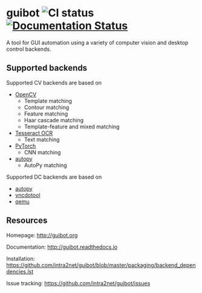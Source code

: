 # guibot ![CI status](https://travis-ci.org/intra2net/guibot.svg?branch=master) [![Documentation Status](https://readthedocs.org/projects/guibot/badge/?version=latest)](http://guibot.readthedocs.io/en/latest/?badge=latest)

A tool for GUI automation using a variety of computer vision and desktop control backends.

## Supported backends

Supported CV backends are based on

- [OpenCV](https://github.com/opencv/opencv)
    - Template matching
    - Contour matching
    - Feature matching
    - Haar cascade matching
    - Template-feature and mixed matching
- [Tesseract OCR](https://github.com/tesseract-ocr/tesseract)
    - Text matching
- [PyTorch](https://github.com/pytorch/pytorch)
    - CNN matching
- [autopy](https://github.com/msanders/autopy)
    - AutoPy matching

Supported DC backends are based on

- [autopy](https://github.com/msanders/autopy)
- [vncdotool](https://github.com/sibson/vncdotool)
- [qemu](https://github.com/qemu/qemu)

## Resources

Homepage: http://guibot.org

Documentation: http://guibot.readthedocs.io

Installation: https://github.com/intra2net/guibot/blob/master/packaging/backend_dependencies.lst

Issue tracking: https://github.com/intra2net/guibot/issues
